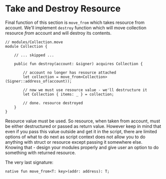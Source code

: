 # Take and Destroy Resource

Final function of this section is `move_from` which takes resource from account. We'll implement `destroy` function which will move collection resource *from* account and will destroy its contents.

```Move
// modules/Collection.move
module Collection {

    // ... skipped ...

    public fun destroy(account: &signer) acquires Collection {

        // account no longer has resource attached
        let collection = move_from<Collection>(Signer::address_of(account));

        // now we must use resource value - we'll destructure it
        let Collection { items: _ } = collection;

        // done. resource destroyed
    }
}
```

Resource value must be used. So resource, when taken from account, must be either destructured or passed as return value. However keep in mind that even if you pass this value outside and get it in the script, there are limited options of what to do next as script context does not allow you to do anything with struct or resource except passing it somewhere else. Knowing that - design your modules properly and give user an option to do something with returned resource.

The very last signature:

```Move
native fun move_from<T: key>(addr: address): T;
```
